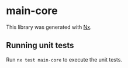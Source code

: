 # main-core

This library was generated with [Nx](https://nx.dev).

## Running unit tests

Run `nx test main-core` to execute the unit tests.
